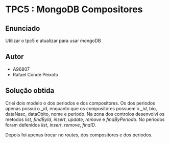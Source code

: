 # TPC5 : MongoDB Compositores

## Enunciado

Utilizar o tpc5 e atualizar para usar mongoDB

## Autor

- A96807
- Rafael Conde Peixoto

## Solução obtida 

Criei dois modelo o dos periodos e dos compositores. Os dos periodos apenas possui o *_id*, enquanto que os compositores possuem o *_id*, bio, dataNasc, dataObito, nome e periodo. Na zona dos controlos desenvolvi os metodos *list*, *findById*, *insert*, *update*,
*remove* e *findByPeriodo*.
No periodos foram defenidos *list*, *insert*, *remove*, *findID*.

Depois foi apenas trocar no *routes*, dos compositores e dos periodos.

